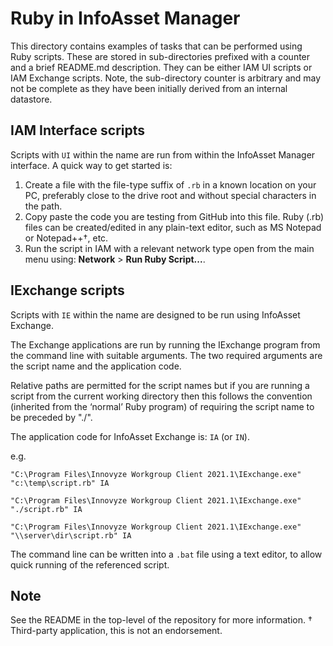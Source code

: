 # Ruby in InfoAsset Manager

This directory contains examples of tasks that can be performed using Ruby scripts. These are stored in sub-directories prefixed with a counter and a brief README.md description. They can be either IAM UI scripts or IAM Exchange scripts. 
Note, the sub-directory counter is arbitrary and may not be complete as they have been initially derived from an internal datastore.

## IAM Interface scripts
Scripts with `UI` within the name are run from within the InfoAsset Manager interface. A quick way to get started is: 
1. Create a file with the file-type suffix of `.rb` in a known location on your PC, preferably close to the drive root and without special characters in the path. 
2. Copy paste the code you are testing from GitHub into this file. 
    Ruby (.rb) files can be created/edited in any plain-text editor, such as MS Notepad or Notepad++†, etc. 
3. Run the script in IAM with a relevant network type open from the main menu using: **Network** > **Run Ruby Script...**. 

## IExchange scripts
Scripts with `IE` within the name are designed to be run using InfoAsset Exchange.

The Exchange applications are run by running the IExchange program from the command line with suitable arguments. The two required arguments are the script name and the application code.

Relative paths are permitted for the script names but if you are running a script from the current working directory then this follows the convention (inherited from the ‘normal’ Ruby program) of requiring the script name to be preceded by "./".

The application code for InfoAsset Exchange is: `IA` (or `IN`).


e.g. 

`"C:\Program Files\Innovyze Workgroup Client 2021.1\IExchange.exe" "c:\temp\script.rb" IA`

`"C:\Program Files\Innovyze Workgroup Client 2021.1\IExchange.exe" "./script.rb" IA`

`"C:\Program Files\Innovyze Workgroup Client 2021.1\IExchange.exe" "\\server\dir\script.rb" IA`

The command line can be written into a `.bat` file using a text editor, to allow quick running of the referenced script.



## Note
See the README in the top-level of the repository for more information. 
† Third-party application, this is not an endorsement. 